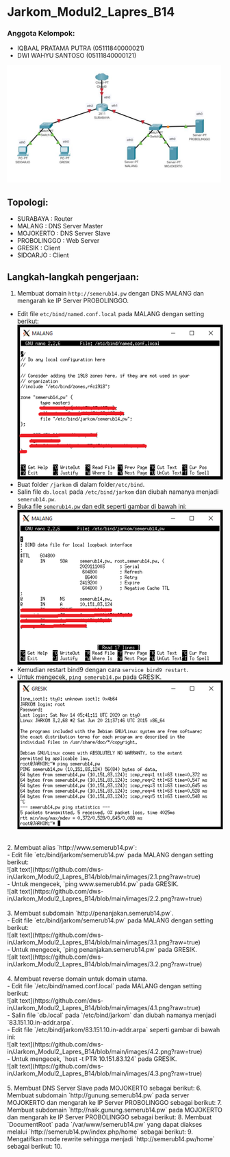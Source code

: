 # **Jarkom_Modul2_Lapres_B14**
### Anggota Kelompok:
- IQBAAL PRATAMA PUTRA  (05111840000021)
- DWI WAHYU SANTOSO     (05111840000121)

<img src="images/topologi.PNG" width="500">

## Topologi:
- SURABAYA    : Router
- MALANG      : DNS Server Master
- MOJOKERTO   : DNS Server Slave
- PROBOLINGGO : Web Server
- GRESIK      : Client
- SIDOARJO    : Client

## Langkah-langkah pengerjaan:
1. Membuat domain `http://semerub14.pw` dengan DNS MALANG dan mengarah ke IP Server PROBOLINGGO. <br>
- Edit file `etc/bind/named.conf.local` pada MALANG dengan setting berikut: <br>
![alt text](https://github.com/dws-in/Jarkom_Modul2_Lapres_B14/blob/main/images/1.1.png?raw=true) <br>
- Buat folder `/jarkom` di dalam folder`/etc/bind`. <br> 
- Salin file `db.local` pada `/etc/bind/jarkom` dan diubah namanya menjadi `semerub14.pw`. <br>
- Buka file `semerub14.pw` dan edit seperti gambar di bawah ini: <br>
![alt text](https://github.com/dws-in/Jarkom_Modul2_Lapres_B14/blob/main/images/1.2.png?raw=true) <br>
- Kemudian restart bind9 dengan cara `service bind9 restart`. <br>
- Untuk mengecek, `ping semerub14.pw` pada GRESIK. <br>
![alt text](https://github.com/dws-in/Jarkom_Modul2_Lapres_B14/blob/main/images/1.3.png?raw=true) <br>
<br>
2. Membuat alias `http://www.semerub14.pw`: <br>
- Edit file `etc/bind/jarkom/semerub14.pw` pada MALANG dengan setting berikut: <br>
![alt text](https://github.com/dws-in/Jarkom_Modul2_Lapres_B14/blob/main/images/2.1.png?raw=true) <br>
- Untuk mengecek, `ping www.semerub14.pw` pada GRESIK. <br>
![alt text](https://github.com/dws-in/Jarkom_Modul2_Lapres_B14/blob/main/images/2.2.png?raw=true) <br>
<br>
3. Membuat subdomain `http://penanjakan.semerub14.pw`. <br>
- Edit file `etc/bind/jarkom/semerub14.pw` pada MALANG dengan setting berikut: <br>
![alt text](https://github.com/dws-in/Jarkom_Modul2_Lapres_B14/blob/main/images/3.1.png?raw=true) <br>
- Untuk mengecek, `ping penanjakan.semerub14.pw` pada GRESIK. <br>
![alt text](https://github.com/dws-in/Jarkom_Modul2_Lapres_B14/blob/main/images/3.2.png?raw=true) <br>
<br>
4. Membuat reverse domain untuk domain utama. <br>
- Edit file `/etc/bind/named.conf.local` pada MALANG dengan setting berikut: <br>
![alt text](https://github.com/dws-in/Jarkom_Modul2_Lapres_B14/blob/main/images/4.1.png?raw=true) <br>
- Salin file `db.local` pada `/etc/bind/jarkom` dan diubah namanya menjadi `83.151.10.in-addr.arpa`. <br>
- Edit file `/etc/bind/jarkom/83.151.10.in-addr.arpa` seperti gambar di bawah ini: <br>
![alt text](https://github.com/dws-in/Jarkom_Modul2_Lapres_B14/blob/main/images/4.2.png?raw=true) <br>
- Untuk mengecek, `host -t PTR 10.151.83.124` pada GRESIK. <br>
![alt text](https://github.com/dws-in/Jarkom_Modul2_Lapres_B14/blob/main/images/4.3.png?raw=true) <br>
<br>
5. Membuat DNS Server Slave pada MOJOKERTO sebagai berikut:
6. Membuat subdomain `http://gunung.semerub14.pw` pada server MOJOKERTO dan mengarah ke IP Server PROBOLINGGO sebagai berikut:
7. Membuat subdomain `http://naik.gunung.semerub14.pw` pada MOJOKERTO dan mengarah ke IP Server PROBOLINGGO sebagai berikut:
8. Membuat `DocumentRoot` pada `/var/www/semerub14.pw` yang dapat diakses melalui `http://semerub14.pw/index.php/home` sebagai berikut:
9. Mengatifkan mode rewrite sehingga menjadi `http://semerub14.pw/home` sebagai berikut:
10. 

